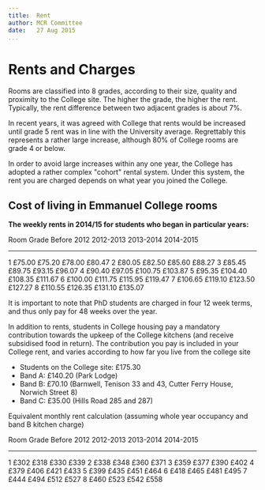 ```yaml
---
title:  Rent
author: MCR Committee
date:   27 Aug 2015
...
```


# Rents and Charges

Rooms are classified into 8 grades, according to their size, quality and
proximity to the College site. The higher the grade, the higher the
rent. Typically, the rent difference between two adjacent grades is
about 7%.

In recent years, it was agreed with College that rents would be
increased until grade 5 rent was in line with the University average.
Regrettably this represents a rather large increase, although 80% of
College rooms are grade 4 or below.

In order to avoid large increases within any one year, the College has
adopted a rather complex "cohort" rental system. Under this system, the
rent you are charged depends on what year you joined the College.

## Cost of living in Emmanuel College rooms

**The weekly rents in 2014/15 for students who began in particular
years:**

  Room Grade   Before 2012   2012-2013   2013-2014   2014-2015
  ------------ ------------- ----------- ----------- -----------
  1            £75.00        £75.20      £78.00      £80.47
  2            £80.05        £82.50      £85.60      £88.27
  3            £85.45        £89.75      £93.15      £96.07
  4            £90.40        £97.05      £100.75     £103.87
  5            £95.35        £104.40     £108.35     £111.67
  6            £100.00       £111.75     £115.95     £119.47
  7            £106.65       £119.10     £123.50     £127.27
  8            £110.55       £126.35     £131.10     £135.07

It is important to note that PhD students are charged in four 12 week
terms, and thus only pay for 48 weeks over the year.

In addition to rents, students in College housing pay a mandatory
contribution towards the upkeep of the College kitchens (and receive
subsidised food in return). The contribution you pay is included in your
College rent, and varies according to how far you live from the college
site

-   Students on the College site: £175.30
-   Band A: £140.20 (Park Lodge)
-   Band B: £70.10 (Barnwell, Tenison 33 and 43, Cutter Ferry House,
    Norwich Street 8)
-   Band C: £35.00 (Hills Road 285 and 287)

Equivalent monthly rent calculation (assuming whole year occupancy and
band B kitchen charge)

  Room Grade   Before 2012   2012-2013   2013-2014   2014-2015
  ------------ ------------- ----------- ----------- -----------
  1            £302          £318        £330        £339
  2            £338          £348        £360        £371
  3            £359          £377        £390        £402
  4            £379          £406        £421        £433
  5            £399          £435        £451        £464
  6            £418          £465        £481        £495
  7            £444          £494        £512        £527
  8            £460          £523        £542        £558


